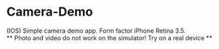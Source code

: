 Camera-Demo
===========

(IOS) Simple camera demo app. Form factor iPhone Retina 3.5. <br>
** Photo and video do not work on the simulator! Try on a real device ** 
